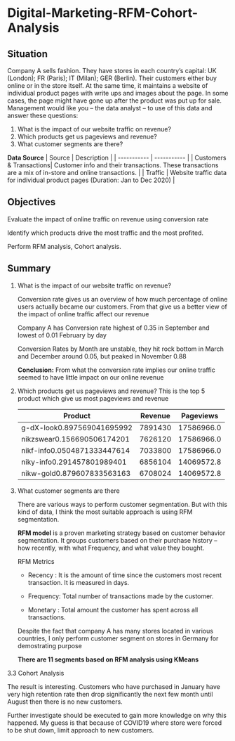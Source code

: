 # Digital-Marketing-RFM-Cohort-Analysis

## Situation 
Company A sells fashion. They have stores in each country’s capital: UK (London); FR (Paris); IT (Milan); GER (Berlin). Their customers either buy online or in the store itself. 
At the same time, it maintains a website of individual product pages with write ups and images about the page. In some cases, the page might have gone up after the product was put up for sale. 
Management would like you – the data analyst – to use of this data and answer these questions: 
1. What is the impact of our website traffic on revenue? 
2. Which products get us pageviews and revenue?
3. What customer segments are there?

**Data Source**
| Source | Description |
| ----------- | ----------- |
| Customers & Transactions| Customer info and their transactions. These transactions are a mix of in-store and online transactions. |
| Traffic | Website traffic data for individual product pages (Duration: Jan to Dec 2020) |

## Objectives 
Evaluate the impact of online traffic on revenue using conversion rate

Identify which products drive the most traffic and the most profited.

Perform RFM analysis, Cohort analysis.

## Summary
1. What is the impact of our website traffic on revenue?

   Conversion rate gives us an overview of how much percentage of online users actually became our customers. From that give us a better view of the impact of online traffic affect our revenue

   Company A has Conversion rate highest of 0.35 in September and lowest of 0.01 February by day

   Conversion Rates by Month are unstable, they hit rock bottom in March and December around 0.05, but peaked in November 0.88

   **Conclusion:** From what the conversion rate implies our online traffic seemed to have little impact on our online revenue
2. Which products get us pageviews and revenue?
   This is the top 5 product which give us most pageviews and revenue

   |  Product | Revenue  | Pageviews  |
   |---|---|---|
   | g-dX-look0.897569041695992  |  7891430 | 17586966.0  |
   | nikzswear0.156690506174201  |  7626120 | 17586966.0  |
   |  nikf-info0.0504871333447614 | 7033800  | 17586966.0  |
   | niky-info0.291457801989401  | 6856104  | 14069572.8  |
   | nikw-gold0.879607833563163  |  6708024 | 14069572.8  |

3. What customer segments are there

   There are various ways to perform customer segmentation. But with this kind of data, I think the most suitable approach is using RFM segmentation.

   **RFM model** is a proven marketing strategy based on customer behavior segmentation. It groups customers based on their purchase history – how recently, with what Frequency, and what value they bought.

   RFM Metrics

   * Recency : It is the amount of time since the customers most recent transaction. It is measured in days.
   
   *  Frequency: Total number of transactions made by the customer.
   
   * Monetary : Total amount the customer has spent across all transactions.
  
   Despite the fact that company A has many stores located in various countries, I only perform customer segment on stores in Germany for demostrating purpose

   **There are 11 segments based on RFM analysis using KMeans**

3.3 Cohort Analysis

  The result is interesting. Customers who have purchased in January have very high retention rate then drop significantly the next few month until August then there is no new customers.
  
  Further investigate should be executed to gain more knowledge on why this happened. My guess is that because of COVID19 where store were forced to be shut down, limit approach to new customers.





